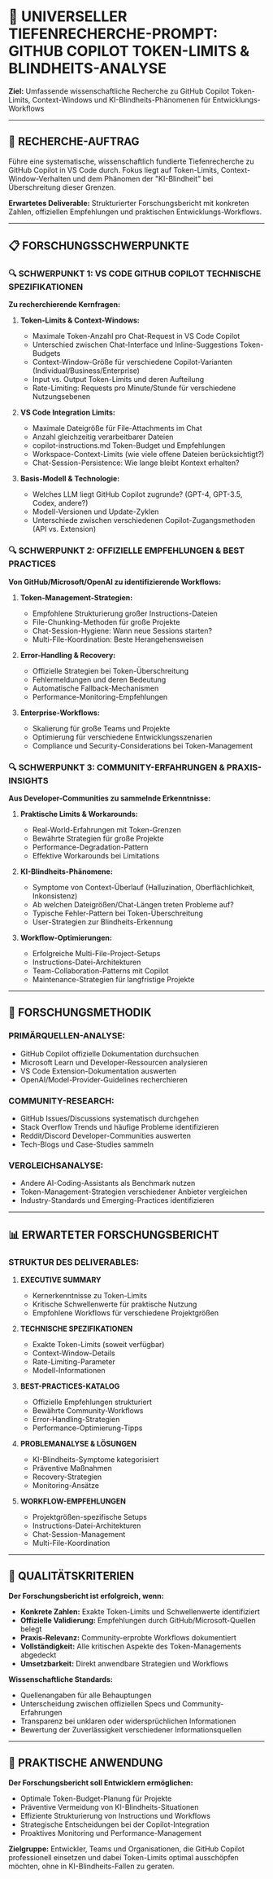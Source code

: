 # 🔬 UNIVERSELLER TIEFENRECHERCHE-PROMPT: GITHUB COPILOT TOKEN-LIMITS & BLINDHEITS-ANALYSE

**Ziel:** Umfassende wissenschaftliche Recherche zu GitHub Copilot Token-Limits, Context-Windows und KI-Blindheits-Phänomenen für Entwicklungs-Workflows

---

## 🎯 RECHERCHE-AUFTRAG

Führe eine systematische, wissenschaftlich fundierte Tiefenrecherche zu GitHub Copilot in VS Code durch. Fokus liegt auf Token-Limits, Context-Window-Verhalten und dem Phänomen der "KI-Blindheit" bei Überschreitung dieser Grenzen.

**Erwartetes Deliverable:** Strukturierter Forschungsbericht mit konkreten Zahlen, offiziellen Empfehlungen und praktischen Entwicklungs-Workflows.

---

## 📋 FORSCHUNGSSCHWERPUNKTE

### **🔍 SCHWERPUNKT 1: VS CODE GITHUB COPILOT TECHNISCHE SPEZIFIKATIONEN**

**Zu recherchierende Kernfragen:**

1. **Token-Limits & Context-Windows:**

   - Maximale Token-Anzahl pro Chat-Request in VS Code Copilot
   - Unterschied zwischen Chat-Interface und Inline-Suggestions Token-Budgets
   - Context-Window-Größe für verschiedene Copilot-Varianten (Individual/Business/Enterprise)
   - Input vs. Output Token-Limits und deren Aufteilung
   - Rate-Limiting: Requests pro Minute/Stunde für verschiedene Nutzungsebenen

2. **VS Code Integration Limits:**

   - Maximale Dateigröße für File-Attachments im Chat
   - Anzahl gleichzeitig verarbeitbarer Dateien
   - copilot-instructions.md Token-Budget und Empfehlungen
   - Workspace-Context-Limits (wie viele offene Dateien berücksichtigt?)
   - Chat-Session-Persistence: Wie lange bleibt Kontext erhalten?

3. **Basis-Modell & Technologie:**
   - Welches LLM liegt GitHub Copilot zugrunde? (GPT-4, GPT-3.5, Codex, andere?)
   - Modell-Versionen und Update-Zyklen
   - Unterschiede zwischen verschiedenen Copilot-Zugangsmethoden (API vs. Extension)

### **🔍 SCHWERPUNKT 2: OFFIZIELLE EMPFEHLUNGEN & BEST PRACTICES**

**Von GitHub/Microsoft/OpenAI zu identifizierende Workflows:**

1. **Token-Management-Strategien:**

   - Empfohlene Strukturierung großer Instructions-Dateien
   - File-Chunking-Methoden für große Projekte
   - Chat-Session-Hygiene: Wann neue Sessions starten?
   - Multi-File-Koordination: Beste Herangehensweisen

2. **Error-Handling & Recovery:**

   - Offizielle Strategien bei Token-Überschreitung
   - Fehlermeldungen und deren Bedeutung
   - Automatische Fallback-Mechanismen
   - Performance-Monitoring-Empfehlungen

3. **Enterprise-Workflows:**
   - Skalierung für große Teams und Projekte
   - Optimierung für verschiedene Entwicklungsszenarien
   - Compliance und Security-Considerations bei Token-Management

### **🔍 SCHWERPUNKT 3: COMMUNITY-ERFAHRUNGEN & PRAXIS-INSIGHTS**

**Aus Developer-Communities zu sammelnde Erkenntnisse:**

1. **Praktische Limits & Workarounds:**

   - Real-World-Erfahrungen mit Token-Grenzen
   - Bewährte Strategien für große Projekte
   - Performance-Degradation-Pattern
   - Effektive Workarounds bei Limitations

2. **KI-Blindheits-Phänomene:**

   - Symptome von Context-Überlauf (Halluzination, Oberflächlichkeit, Inkonsistenz)
   - Ab welchen Dateigrößen/Chat-Längen treten Probleme auf?
   - Typische Fehler-Pattern bei Token-Überschreitung
   - User-Strategien zur Blindheits-Erkennung

3. **Workflow-Optimierungen:**
   - Erfolgreiche Multi-File-Project-Setups
   - Instructions-Datei-Architekturen
   - Team-Collaboration-Patterns mit Copilot
   - Maintenance-Strategien für langfristige Projekte

---

## 🧪 FORSCHUNGSMETHODIK

### **PRIMÄRQUELLEN-ANALYSE:**

- GitHub Copilot offizielle Dokumentation durchsuchen
- Microsoft Learn und Developer-Ressourcen analysieren
- VS Code Extension-Dokumentation auswerten
- OpenAI/Model-Provider-Guidelines recherchieren

### **COMMUNITY-RESEARCH:**

- GitHub Issues/Discussions systematisch durchgehen
- Stack Overflow Trends und häufige Probleme identifizieren
- Reddit/Discord Developer-Communities auswerten
- Tech-Blogs und Case-Studies sammeln

### **VERGLEICHSANALYSE:**

- Andere AI-Coding-Assistants als Benchmark nutzen
- Token-Management-Strategien verschiedener Anbieter vergleichen
- Industry-Standards und Emerging-Practices identifizieren

---

## 📊 ERWARTETER FORSCHUNGSBERICHT

### **STRUKTUR DES DELIVERABLES:**

1. **EXECUTIVE SUMMARY**

   - Kernerkenntnisse zu Token-Limits
   - Kritische Schwellenwerte für praktische Nutzung
   - Empfohlene Workflows für verschiedene Projektgrößen

2. **TECHNISCHE SPEZIFIKATIONEN**

   - Exakte Token-Limits (soweit verfügbar)
   - Context-Window-Details
   - Rate-Limiting-Parameter
   - Modell-Informationen

3. **BEST-PRACTICES-KATALOG**

   - Offizielle Empfehlungen strukturiert
   - Bewährte Community-Workflows
   - Error-Handling-Strategien
   - Performance-Optimierung-Tipps

4. **PROBLEMANALYSE & LÖSUNGEN**

   - KI-Blindheits-Symptome kategorisiert
   - Präventive Maßnahmen
   - Recovery-Strategien
   - Monitoring-Ansätze

5. **WORKFLOW-EMPFEHLUNGEN**
   - Projektgrößen-spezifische Setups
   - Instructions-Datei-Architekturen
   - Chat-Session-Management
   - Multi-File-Koordination

---

## 🎯 QUALITÄTSKRITERIEN

**Der Forschungsbericht ist erfolgreich, wenn:**

- **Konkrete Zahlen:** Exakte Token-Limits und Schwellenwerte identifiziert
- **Offizielle Validierung:** Empfehlungen durch GitHub/Microsoft-Quellen belegt
- **Praxis-Relevanz:** Community-erprobte Workflows dokumentiert
- **Vollständigkeit:** Alle kritischen Aspekte des Token-Managements abgedeckt
- **Umsetzbarkeit:** Direkt anwendbare Strategien und Workflows

**Wissenschaftliche Standards:**

- Quellenangaben für alle Behauptungen
- Unterscheidung zwischen offiziellen Specs und Community-Erfahrungen
- Transparenz bei unklaren oder widersprüchlichen Informationen
- Bewertung der Zuverlässigkeit verschiedener Informationsquellen

---

## 🚀 PRAKTISCHE ANWENDUNG

**Der Forschungsbericht soll Entwicklern ermöglichen:**

- Optimale Token-Budget-Planung für Projekte
- Präventive Vermeidung von KI-Blindheits-Situationen
- Effiziente Strukturierung von Instructions und Workflows
- Strategische Entscheidungen bei der Copilot-Integration
- Proaktives Monitoring und Performance-Management

**Zielgruppe:** Entwickler, Teams und Organisationen, die GitHub Copilot professionell einsetzen und dabei Token-Limits optimal ausschöpfen möchten, ohne in KI-Blindheits-Fallen zu geraten.
